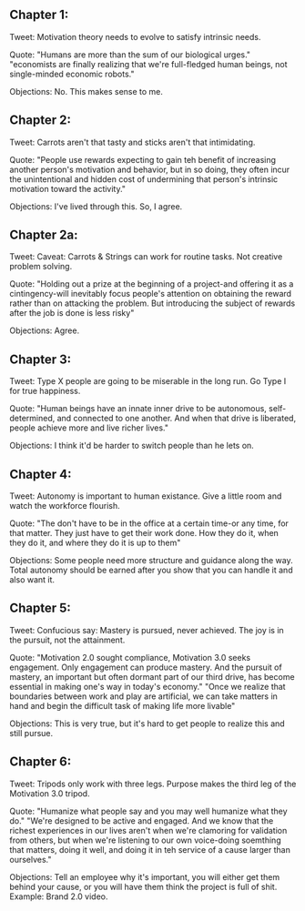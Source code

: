 ## Chapter 1:
Tweet: Motivation theory needs to evolve to satisfy intrinsic needs.

Quote: "Humans are more than the sum of our biological urges."  "economists are finally realizing that we're full-fledged human beings, not single-minded economic robots."

Objections: No.  This makes sense to me.




## Chapter 2:
Tweet: Carrots aren't that tasty and sticks aren't that intimidating.

Quote: "People use rewards expecting to gain teh benefit of increasing another person's motivation and behavior, but in so doing, they often incur the unintentional and hidden cost of undermining that person's intrinsic motivation toward the activity."

Objections: I've lived through this.  So, I agree.



## Chapter 2a:
Tweet: Caveat: Carrots & Strings can work for routine tasks.  Not creative problem solving.

Quote: "Holding out a prize at the beginning of a project-and offering it as a cintingency-will inevitably focus people's attention on obtaining the reward rather than on attacking the problem.  But introducing the subject of rewards after the job is done is less risky"

Objections: Agree.



## Chapter 3:
Tweet: Type X people are going to be miserable in the long run.  Go Type I for true happiness.

Quote: "Human beings have an innate inner drive to be autonomous, self-determined, and connected to one another. And when that drive is liberated, people achieve more and live richer lives."

Objections: I think it'd be harder to switch people than he lets on.



## Chapter 4:
Tweet: Autonomy is important to human existance.  Give a little room and watch the workforce flourish.

Quote: "The don't have to be in the office at a certain time-or any time, for that matter.  They just have to get their work done. How they do it, when they do it, and where they do it is up to them"

Objections: Some people need more structure and guidance along the way.  Total autonomy should be earned after you show that you can handle it and also want it.



## Chapter 5:
Tweet: Confucious say: Mastery is pursued, never achieved.  The joy is in the pursuit, not the attainment.

Quote: "Motivation 2.0 sought compliance, Motivation 3.0 seeks engagement. Only engagement can produce mastery.  And the pursuit of mastery, an important but often dormant part of our third drive, has become essential in making one's way in today's economy."
"Once we realize that boundaries between work and play are artificial, we can take matters in hand and begin the difficult task of making life more livable"

Objections: This is very true, but it's hard to get people to realize this and still pursue.



## Chapter 6:
Tweet: Tripods only work with three legs.  Purpose makes the third leg of the Motivation 3.0 tripod.

Quote: "Humanize what people say and you may well humanize what they do."
"We're designed to be active and engaged. And we know that the richest experiences in our lives aren't when we're clamoring for validation from others, but when we're listening to our own voice-doing soemthing that matters, doing it well, and doing it in teh service of a cause larger than ourselves."

Objections: Tell an employee why it's important, you will either get them behind your cause, or you will have them think the project is full of shit.  Example: Brand 2.0 video.


